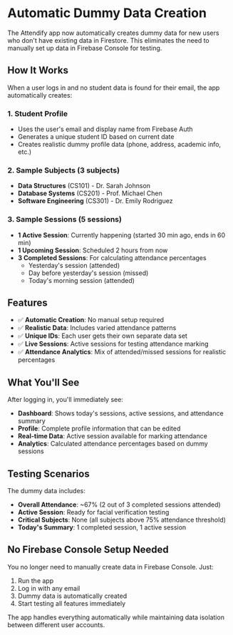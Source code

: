 # Automatic Dummy Data Creation

The Attendify app now automatically creates dummy data for new users who don't have existing data in Firestore. This eliminates the need to manually set up data in Firebase Console for testing.

## How It Works

When a user logs in and no student data is found for their email, the app automatically creates:

### 1. Student Profile

- Uses the user's email and display name from Firebase Auth
- Generates a unique student ID based on current date
- Creates realistic dummy profile data (phone, address, academic info, etc.)

### 2. Sample Subjects (3 subjects)

- **Data Structures** (CS101) - Dr. Sarah Johnson
- **Database Systems** (CS201) - Prof. Michael Chen
- **Software Engineering** (CS301) - Dr. Emily Rodriguez

### 3. Sample Sessions (5 sessions)

- **1 Active Session**: Currently happening (started 30 min ago, ends in 60 min)
- **1 Upcoming Session**: Scheduled 2 hours from now
- **3 Completed Sessions**: For calculating attendance percentages
  - Yesterday's session (attended)
  - Day before yesterday's session (missed)
  - Today's morning session (attended)

## Features

- ✅ **Automatic Creation**: No manual setup required
- ✅ **Realistic Data**: Includes varied attendance patterns
- ✅ **Unique IDs**: Each user gets their own separate data set
- ✅ **Live Sessions**: Active sessions for testing attendance marking
- ✅ **Attendance Analytics**: Mix of attended/missed sessions for realistic percentages

## What You'll See

After logging in, you'll immediately see:

- **Dashboard**: Shows today's sessions, active sessions, and attendance summary
- **Profile**: Complete profile information that can be edited
- **Real-time Data**: Active session available for marking attendance
- **Analytics**: Calculated attendance percentages based on dummy sessions

## Testing Scenarios

The dummy data includes:

- **Overall Attendance**: ~67% (2 out of 3 completed sessions attended)
- **Active Session**: Ready for facial verification testing
- **Critical Subjects**: None (all subjects above 75% attendance threshold)
- **Today's Summary**: 1 completed session, 1 active session

## No Firebase Console Setup Needed

You no longer need to manually create data in Firebase Console. Just:

1. Run the app
2. Log in with any email
3. Dummy data is automatically created
4. Start testing all features immediately

The app handles everything automatically while maintaining data isolation between different user accounts.
